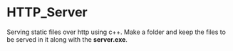 # HTTP_Server
Serving static files over http using c++.
Make a folder and keep the files to be served in it along with the **server.exe**.
